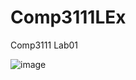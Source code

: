 # Comp3111LEx
Comp3111 Lab01

![image](https://github.com/Richard-Takasumi/Comp3111LEx/assets/30628564/fedb9b56-5d00-4c46-b6c0-83570ff64080)
